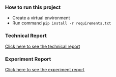 ### How to run this project

- Create a virtual environment
- Run command `pip install -r requirements.txt`

### Technical Report
[Click here to see the technical report](technical_report.md)

### Experiment Report
[Click here to see the experiment report](experiment_report.txt)